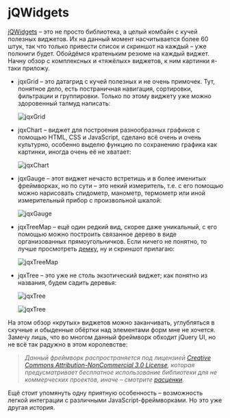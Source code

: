 # jQWidgets

[jQWidgets](http://www.jqwidgets.com/) – это не просто библиотека, а целый комбайн с кучей полезных виджетов. Их на данный момент насчитывается более 60 штук, так что только привести список и скриншот на каждый – уже полкниги будет. Обойдёмся кратеньким резюме на каждый виджет. Начну обзор с комплексных и «тяжёлых» виджетов, к ним картинки я-таки приложу.

*   jqxGrid – это датагрид с кучей полезных и не очень примочек. Тут, понятное дело, есть постраничная навигация, сортировки, фильтрации и группировки. Только по этому виджету уже можно здоровенный талмуд написать:

    ![jqxGrid](../assets/img/jqxGrid.png)
*   jqxChart – виджет для построения разнообразных графиков с помощью HTML, CSS и JavaScript, сделано всё очень и очень культурно, особенно выделю функцию по сохранению графика как картинки, иногда очень её не хватает:

    ![jqxChart](../assets/img/jqxChart.png)
*   jqxGauge – этот виджет нечасто встретишь и в более именитых фреймворках, но по сути – это некий измеритель, т.е. с его помощью можно нарисовать спидометр, манометр, термометр или иной измерительный прибор с произвольной шкалой:

    ![jqxGauge](../assets/img/jqxGauge.png)
*   jqxTreeMap – ещё один редкий вид, скорее даже уникальный, с его помощью можно построить связанное дерево в виде организованных прямоугольничков. Если ничего не понятно, то лучше просмотреть [демку](http://www.jqwidgets.com/jquery-widgets-demo/demos/jqxtreemap/index.htm), ну и скриншот прилагаю:

    ![jqxTreeMap](../assets/img/jqxTreeMap.png)
*   jqxTree – это уже не столь экзотический виджет; как понятно из названия, будем садить деревья: &#x20;

    ![jqxTree](../assets/img/jqxTreeFS.png)

    ![jqxTree](../assets/img/jqxTree.png)

На этом обзор «крутых» виджетов можно заканчивать, углубляться в скучные и обыденные обёртки над элементами форм мне не хочется. Замечу лишь, что во многом данный фреймворк обходит jQuery UI, но не всё так радужно в этом королевстве:

> _Данный фреймворк распространяется под лицензией_ [_Creative Commons Attribution-NonCommercial 3.0 License_](http://creativecommons.org/licenses/by-nc/3.0/)_, которая предусматривает бесплатное использование библиотеки для не коммерческих проектов, иначе – смотрите_ [_расценки_](http://www.jqwidgets.com/license/)_._

Ещё стоит упомянуть одну приятную особенность – возможность легкой интеграции с различными JavaScript-фреймворками. Но это уже другая история.
